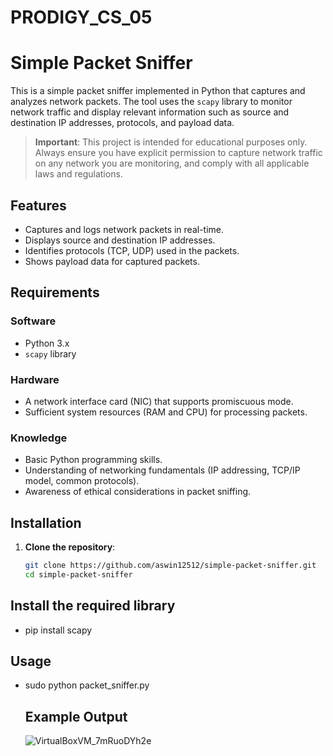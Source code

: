 # PRODIGY_CS_05

# Simple Packet Sniffer

This is a simple packet sniffer implemented in Python that captures and analyzes network packets. The tool uses the `scapy` library to monitor network traffic and display relevant information such as source and destination IP addresses, protocols, and payload data.

> **Important**: This project is intended for educational purposes only. Always ensure you have explicit permission to capture network traffic on any network you are monitoring, and comply with all applicable laws and regulations.

## Features

- Captures and logs network packets in real-time.
- Displays source and destination IP addresses.
- Identifies protocols (TCP, UDP) used in the packets.
- Shows payload data for captured packets.

## Requirements

### Software

- Python 3.x
- `scapy` library

### Hardware

- A network interface card (NIC) that supports promiscuous mode.
- Sufficient system resources (RAM and CPU) for processing packets.

### Knowledge

- Basic Python programming skills.
- Understanding of networking fundamentals (IP addressing, TCP/IP model, common protocols).
- Awareness of ethical considerations in packet sniffing.

## Installation

1. **Clone the repository**:

   ```bash
   git clone https://github.com/aswin12512/simple-packet-sniffer.git
   cd simple-packet-sniffer

## Install the required library

- pip install scapy

## Usage

- sudo python packet_sniffer.py

  ## Example Output

  ![VirtualBoxVM_7mRuoDYh2e](https://github.com/user-attachments/assets/38fcfcc8-40f1-4a40-b844-7d0508ec08e4)
